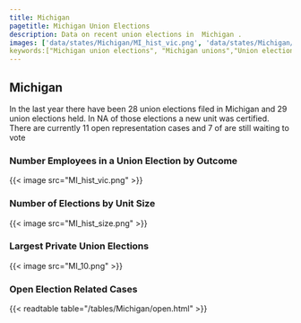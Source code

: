 ```yaml
---
title: Michigan
pagetitle: Michigan Union Elections
description: Data on recent union elections in  Michigan .
images: ['data/states/Michigan/MI_hist_vic.png', 'data/states/Michigan/MI_hist_size.png', 'data/states/Michigan/MI_10.png']
keywords:["Michigan union elections", "Michigan unions","Union elections"]
---
```

##  Michigan

In the last year there have been 28 union elections filed in Michigan and 29 union elections held. In NA of those elections a new unit was certified. There are currently 11 open representation cases and 7 of are still waiting to vote

### Number Employees in a Union Election by Outcome
{{< image src="MI_hist_vic.png" >}}

### Number of Elections by Unit Size
{{< image src="MI_hist_size.png" >}}

### Largest Private Union Elections
{{< image src="MI_10.png" >}}

### Open Election Related Cases
{{< readtable table="/tables/Michigan/open.html" >}}

